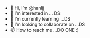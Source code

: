 - 👋 Hi, I’m @hanljj
- 👀 I’m interested in ... DS
- 🌱 I’m currently learning ...DS
- 💞️ I’m looking to collaborate on ...DS
- 📫 How to reach me ...DO ONE :)

<!---
hanljj/hanljj is a ✨ special ✨ repository because its `README.md` (this file) appears on your GitHub profile.
You can click the Preview link to take a look at your changes.
--->
